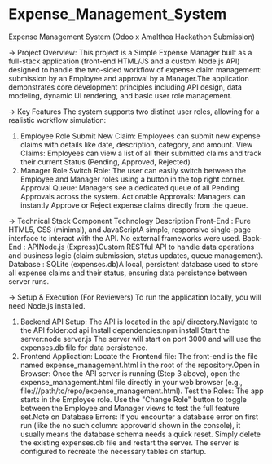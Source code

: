 # Expense_Management_System
Expense Management System (Odoo x Amalthea Hackathon Submission)

-> Project Overview: 
This project is a Simple Expense Manager built as a full-stack application (front-end HTML/JS and a custom Node.js API) designed to handle the two-sided workflow of expense claim management: submission by an Employee and approval by a Manager.The application demonstrates core development principles including API design, data modeling, dynamic UI rendering, and basic user role management.

-> Key Features
The system supports two distinct user roles, allowing for a realistic workflow simulation:
1. Employee Role
Submit New Claim: Employees can submit new expense claims with details like date, description, category, and amount.
View Claims: Employees can view a list of all their submitted claims and track their current Status (Pending, Approved, Rejected).
2. Manager Role
Switch Role: The user can easily switch between the Employee and Manager roles using a button in the top right corner.
Approval Queue: Managers see a dedicated queue of all Pending Approvals across the system.
Actionable Approvals: Managers can instantly Approve or Reject expense claims directly from the queue.

-> Technical Stack
Component Technology Description 
Front-End : Pure HTML5, CSS (minimal), and JavaScriptA simple, responsive single-page interface to interact with the API. No external frameworks were used.
Back-End : APINode.js (Express)Custom RESTful API to handle data operations and business logic (claim submission, status updates, queue management).
Database : SQLite (expenses.db)A local, persistent database used to store all expense claims and their status, ensuring data persistence between server runs.

-> Setup & Execution (For Reviewers)
To run the application locally, you will need Node.js installed.
1. Backend API Setup: The API is located in the api/ directory.Navigate to the API folder:cd api
Install dependencies:npm install
Start the server:node server.js
The server will start on port 3000 and will use the expenses.db file for data persistence.
2. Frontend Application: Locate the Frontend file: The front-end is the file named expense_management.html in the root of the repository.Open in Browser: Once the API server is running (Step 3 above), open the expense_management.html file directly in your web browser (e.g., file:///path/to/repo/expense_management.html).
Test the Roles: The app starts in the Employee role. Use the "Change Role" button to toggle between the Employee and Manager views to test the full feature set.Note on Database Errors: If you encounter a database error on first run (like the no such column: approverId shown in the console), it usually means the database schema needs a quick reset. Simply delete the existing expenses.db file and restart the server. The server is configured to recreate the necessary tables on startup.
